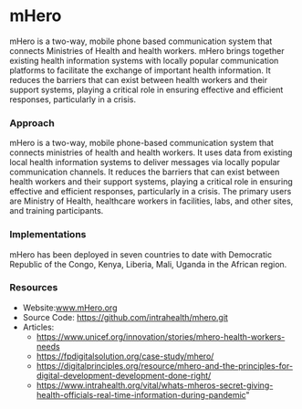 # mHero

mHero is a two-way, mobile phone based communication system that
connects Ministries of Health and health workers. mHero brings together
existing health information systems with locally popular communication
platforms to facilitate the exchange of important health information. It
reduces the barriers that can exist between health workers and their
support systems, playing a critical role in ensuring effective and
efficient responses, particularly in a crisis.

### Approach

mHero is a two-way, mobile phone-based communication system that
connects ministries of health and health workers. It uses data from
existing local health information systems to deliver messages via
locally popular communication channels. It reduces the barriers that can
exist between health workers and their support systems, playing a
critical role in ensuring effective and efficient responses,
particularly in a crisis. The primary users are Ministry of Health,
healthcare workers in facilities, labs, and other sites, and training
participants.

### Implementations

mHero has been deployed in seven countries to date with Democratic
Republic of the Congo, Kenya, Liberia, Mali, Uganda in the African
region.

### Resources

- Website:www.mHero.org
- Source Code: <https://github.com/intrahealth/mhero.git>
- Articles:
  - <https://www.unicef.org/innovation/stories/mhero-health-workers-needs>
  - <https://fpdigitalsolution.org/case-study/mhero/>
  - <https://digitalprinciples.org/resource/mhero-and-the-principles-for-digital-development-development-done-right/>
  - <https://www.intrahealth.org/vital/whats-mheros-secret-giving-health-officials-real-time-information-during-pandemic>"
